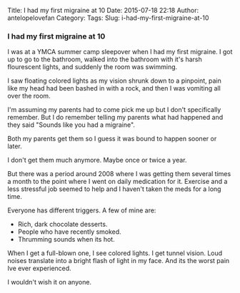 Title: I had my first migraine at 10
Date: 2015-07-18 22:18
Author: antelopelovefan
Category: 
Tags: 
Slug: i-had-my-first-migraine-at-10

### I had my first migraine at 10

I was at a YMCA summer camp sleepover when I had my first migraine. I got up to go to the bathroom, walked into the bathroom with it's harsh flourescent lights, and suddenly the room was swimming.

I saw floating colored lights as my vision shrunk down to a pinpoint, pain like my head had been bashed in with a rock, and then I was vomiting all over the room.

I'm assuming my parents had to come pick me up but I don't specifically remember. But I do remember telling my parents what had happened and they said "Sounds like you had a migraine".

Both my parents get them so I guess it was bound to happen sooner or later.

I don't get them much anymore. Maybe once or twice a year.

But there was a period around 2008 where I was getting them several times a month to the point where I went on daily medication for it. Exercise and a less stressful job seemed to help and I haven't taken the meds for a long time.

Everyone has different triggers. A few of mine are:

* Rich, dark chocolate desserts.
* People who have recently smoked.
* Thrumming sounds when its hot.

When I get a full-blown one, I see colored lights. I get tunnel vision. Loud noises translate into a bright flash of light in my face. And its the worst pain Ive ever experienced.

I wouldn't wish it on anyone.

